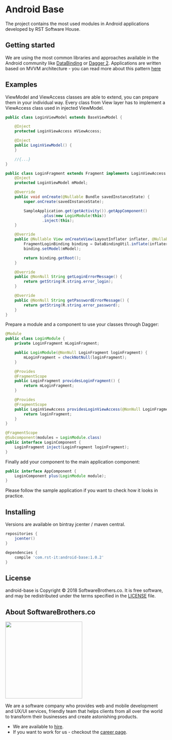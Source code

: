 # Android Base

The project contains the most used modules in Android applications developed by RST Software House.

Getting started
----------
We are using the most common libraries and approaches available in the Android community like [DataBinding](https://developer.android.com/topic/libraries/data-binding/index.html) or [Dagger 2](https://google.github.io/dagger/).
Applications are written based on MVVM architecture - you can read more about this pattern [here](https://msdn.microsoft.com/en-us/library/hh848246.aspx)

Examples
--------

ViewModel and ViewAccess classes are able to extend, you can prepare them in your individual way.
Every class from View layer has to implement a ViewAccess class used in injected ViewModel.

```java
public class LoginViewModel extends BaseViewModel {

    @Inject
    protected LoginViewAccess mViewAccess;

    @Inject
    public LoginViewModel() {
    }

    //{...}
}
```

```java
public class LoginFragment extends Fragment implements LoginViewAccess {
    @Inject
    protected LoginViewModel mModel;

    @Override
    public void onCreate(@Nullable Bundle savedInstanceState) {
        super.onCreate(savedInstanceState);

        SampleApplication.get(getActivity()).getAppComponent()
                .plus(new LoginModule(this))
                .inject(this);
    }

    @Override
    public @Nullable View onCreateView(LayoutInflater inflater, @Nullable ViewGroup container, @Nullable Bundle savedInstanceState) {
        FragmentLoginBinding binding = DataBindingUtil.inflate(inflater, R.layout.fragment_login, null, false);
        binding.setModel(mModel);

        return binding.getRoot();
    }

    @Override
    public @NonNull String getLoginErrorMessage() {
        return getString(R.string.error_login);
    }

    @Override
    public @NonNull String getPasswordErrorMessage() {
        return getString(R.string.error_password);
    }
}
```

Prepare a module and a component to use your classes through Dagger:

```java
@Module
public class LoginModule {
    private LoginFragment mLoginFragment;

    public LoginModule(@NonNull LoginFragment loginFragment) {
        mLoginFragment = checkNotNull(loginFragment);
    }

    @Provides
    @FragmentScope
    public LoginFragment providesLoginFragment() {
        return mLoginFragment;
    }

    @Provides
    @FragmentScope
    public LoginViewAccess providesLoginViewAccess(@NonNull LoginFragment loginFragment) {
        return loginFragment;
    }
}
```

```java
@FragmentScope
@Subcomponent(modules = LoginModule.class)
public interface LoginComponent {
    LoginFragment inject(LoginFragment loginFragment);
}
```

Finally add your component to the main application component:

```java
public interface AppComponent {
    LoginComponent plus(LoginModule module);
}
```

Please follow the sample application if you want to check how it looks in practice.

Installing
----------

Versions are available on bintray jcenter / maven central.

```gradle
repositories {
    jcenter()
}

dependencies {
    compile 'com.rst-it:android-base:1.0.2'
}
```


## License

android-base is Copyright © 2018 SoftwareBrothers.co. It is free software, and may be redistributed under the terms specified in the [LICENSE](LICENSE.md) file.

## About SoftwareBrothers.co

<img src="https://softwarebrothers.co/assets/images/software-brothers-logo-full.svg" width=240>

We are a software company who provides web and mobile development and UX/UI services, friendly team that helps clients from all over the world to transform their businesses and create astonishing products.

* We are available to [hire](https://softwarebrothers.co/contact).
* If you want to work for us - checkout the [career page](https://softwarebrothers.co/career).
